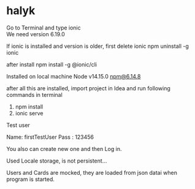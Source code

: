 # halyk

 Go to Terminal and type ionic	
 We need version 6.19.0

 If ionic is installed and version is older, first delete ionic 
 npm uninstall -g ionic
 
 after install 
 npm install -g @ionic/cli

 Installed on local machine
 Node v14.15.0
 npm@6.14.8
 
 
 after all this are installed, import project in Idea and run following commands in terminal
 
 1. npm install
 2. ionic serve

 Test user 

 Name:  firstTestUser
 Pass : 123456

 You also can create new one and then Log in.

 Used Locale storage, is not persistent…        

 Users and Cards are mocked, they are loaded from json datai when program is started.
